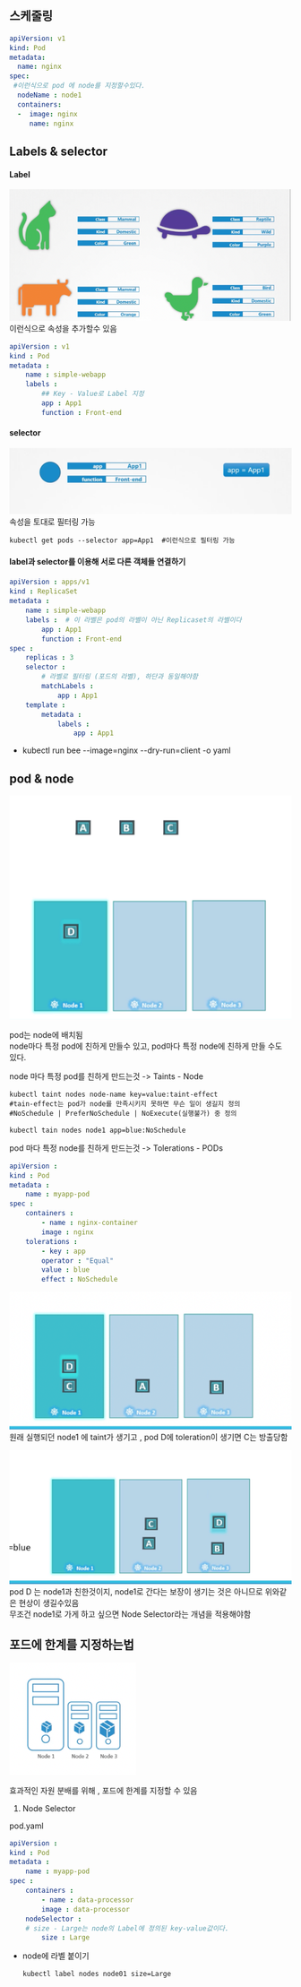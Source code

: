 ## 스케줄링


```yaml
apiVersion: v1
kind: Pod
metadata:
  name: nginx
spec:
 #이런식으로 pod 에 node를 지정할수있다.
  nodeName : node1
  containers:
  -  image: nginx
     name: nginx
```


## Labels & selector


#### Label
![Alt text](images/image.png)
이런식으로 속성을 추가할수 있음


```yaml
apiVersion : v1
kind : Pod
metadata :
    name : simple-webapp
    labels :
        ## Key - Value로 Label 지정
        app : App1
        function : Front-end
```

#### selector 
![Alt text](images/image2.png)
속성을 토대로 필터링 가능

```shell
kubectl get pods --selector app=App1  #이런식으로 필터링 가능
```

#### label과 selector를 이용해 서로 다른 객체들 연결하기

```yaml
apiVersion : apps/v1
kind : ReplicaSet
metadata :
    name : simple-webapp
    labels :  # 이 라벨은 pod의 라벨이 아닌 Replicaset의 라벨이다
        app : App1
        function : Front-end
spec :
    replicas : 3
    selector :
        # 라벨로 필터링 (포드의 라벨), 하단과 동일해야함
        matchLabels :
            app : App1
    template :
        metadata : 
            labels :
                app : App1
```

* kubectl run bee --image=nginx --dry-run=client -o yaml

## pod & node

![Alt text](images/image3.png)  

pod는 node에 배치됨     
node마다 특정 pod에 친하게 만들수 있고, pod마다 특정 node에 친하게 만들 수도 있다.  

node 마다 특정 pod를 친하게 만드는것 -> Taints - Node
```shell
kubectl taint nodes node-name key=value:taint-effect
#tain-effect는 pod가 node를 만족시키지 못하면 무슨 일이 생길지 정의
#NoSchedule | PreferNoSchedule | NoExecute(실행불가) 중 정의
```
```shell
kubectl tain nodes node1 app=blue:NoSchedule
```

pod 마다 특정 node를 친하게 만드는것 -> Tolerations - PODs
```yaml
apiVersion :
kind : Pod
metadata :
    name : myapp-pod
spec :
    containers :
        - name : nginx-container
        image : nginx
    tolerations : 
        - key : app
        operator : "Equal"
        value : blue
        effect : NoSchedule
```


![Alt text](images/image4.png)   
원래 실행되던 node1 에 taint가 생기고 , pod D에 toleration이 생기면 C는 방출당함


![Alt text](images/image5.png)
pod D 는 node1과 친한것이지, node1로 간다는 보장이 생기는 것은 아니므로
위와같은 현상이 생길수있음     
무조건 node1로 가게 하고 싶으면 Node Selector라는 개념을 적용해야함


## 포드에 한계를 지정하는법

![Alt text](images/image6.png)

효과적인 자원 분배를 위해 , 포드에 한계를 지정할 수 있음

1. Node Selector

pod.yaml
```yaml
apiVersion :
kind : Pod
metadata :
    name : myapp-pod
spec :
    containers :
        - name : data-processor
        image : data-processor 
    nodeSelector :
    # size - Large는 node의 Label에 정의된 key-value값이다.
        size : Large
```

- node에 라벨 붙이기
    ```shell
    kubectl label nodes node01 size=Large
    ```

